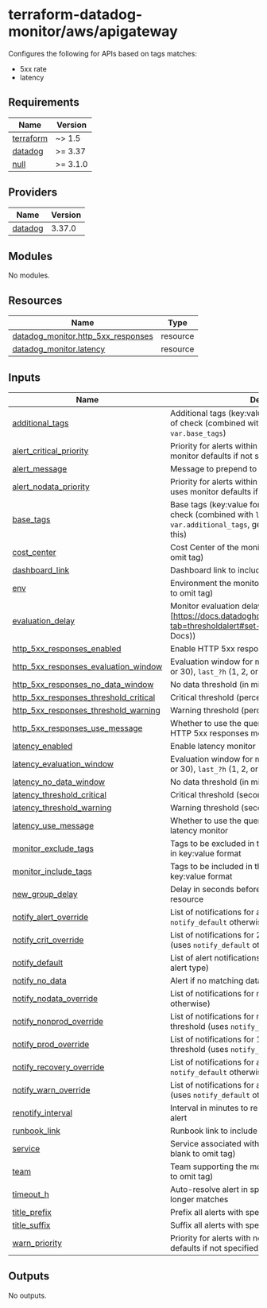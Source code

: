 # terraform-datadog-monitor/aws/apigateway

Configures the following for APIs based on tags matches:

* 5xx rate
* latency 

<!-- BEGIN_TF_DOCS -->
## Requirements

| Name | Version |
|------|---------|
| <a name="requirement_terraform"></a> [terraform](#requirement\_terraform) | ~> 1.5 |
| <a name="requirement_datadog"></a> [datadog](#requirement\_datadog) | >= 3.37 |
| <a name="requirement_null"></a> [null](#requirement\_null) | >= 3.1.0 |

## Providers

| Name | Version |
|------|---------|
| <a name="provider_datadog"></a> [datadog](#provider\_datadog) | 3.37.0 |

## Modules

No modules.

## Resources

| Name | Type |
|------|------|
| [datadog_monitor.http_5xx_responses](https://registry.terraform.io/providers/datadog/datadog/latest/docs/resources/monitor) | resource |
| [datadog_monitor.latency](https://registry.terraform.io/providers/datadog/datadog/latest/docs/resources/monitor) | resource |

## Inputs

| Name | Description | Type | Default | Required |
|------|-------------|------|---------|:--------:|
| <a name="input_additional_tags"></a> [additional\_tags](#input\_additional\_tags) | Additional tags (key:value format) to add to this type of check (combined with `local.tags` and `var.base_tags`) | `list(string)` | `[]` | no |
| <a name="input_alert_critical_priority"></a> [alert\_critical\_priority](#input\_alert\_critical\_priority) | Priority for alerts within critical threshold (P1-P5, uses monitor defaults if not specified) | `string` | `null` | no |
| <a name="input_alert_message"></a> [alert\_message](#input\_alert\_message) | Message to prepend to alert notifications | `string` | `"Alert"` | no |
| <a name="input_alert_nodata_priority"></a> [alert\_nodata\_priority](#input\_alert\_nodata\_priority) | Priority for alerts within warning threshold (P1-P5, uses monitor defaults if not specified) | `string` | `null` | no |
| <a name="input_base_tags"></a> [base\_tags](#input\_base\_tags) | Base tags (key:value format) to add to this type of check (combined with `local.tags` and `var.additional_tags`, generally you should not change this) | `list(string)` | <pre>[<br>  "resource:apigateway"<br>]</pre> | no |
| <a name="input_cost_center"></a> [cost\_center](#input\_cost\_center) | Cost Center of the monitored resource (leave blank to omit tag) | `string` | `null` | no |
| <a name="input_dashboard_link"></a> [dashboard\_link](#input\_dashboard\_link) | Dashboard link to include in message | `string` | `null` | no |
| <a name="input_env"></a> [env](#input\_env) | Environment the monitored resource is in (leave blank to omit tag) | `string` | `null` | no |
| <a name="input_evaluation_delay"></a> [evaluation\_delay](#input\_evaluation\_delay) | Monitor evaluation delay (see [https://docs.datadoghq.com/monitors/configuration/?tab=thresholdalert#set-alert-conditions](Datadog Docs)) | `number` | `900` | no |
| <a name="input_http_5xx_responses_enabled"></a> [http\_5xx\_responses\_enabled](#input\_http\_5xx\_responses\_enabled) | Enable HTTP 5xx response monitor | `bool` | `false` | no |
| <a name="input_http_5xx_responses_evaluation_window"></a> [http\_5xx\_responses\_evaluation\_window](#input\_http\_5xx\_responses\_evaluation\_window) | Evaluation window for monitor (`last_?m` (1, 5, 10, 15, or 30), `last_?h` (1, 2, or 4), or `last_1d`] | `string` | `"last_5m"` | no |
| <a name="input_http_5xx_responses_no_data_window"></a> [http\_5xx\_responses\_no\_data\_window](#input\_http\_5xx\_responses\_no\_data\_window) | No data threshold (in minutes, 0 to disable) | `number` | `10` | no |
| <a name="input_http_5xx_responses_threshold_critical"></a> [http\_5xx\_responses\_threshold\_critical](#input\_http\_5xx\_responses\_threshold\_critical) | Critical threshold (percentage, 0-100) | `number` | `0.75` | no |
| <a name="input_http_5xx_responses_threshold_warning"></a> [http\_5xx\_responses\_threshold\_warning](#input\_http\_5xx\_responses\_threshold\_warning) | Warning threshold (percentage, 0-100) | `number` | `0.25` | no |
| <a name="input_http_5xx_responses_use_message"></a> [http\_5xx\_responses\_use\_message](#input\_http\_5xx\_responses\_use\_message) | Whether to use the query alert base message for HTTP 5xx responses monitor | `bool` | `false` | no |
| <a name="input_latency_enabled"></a> [latency\_enabled](#input\_latency\_enabled) | Enable latency monitor | `bool` | `false` | no |
| <a name="input_latency_evaluation_window"></a> [latency\_evaluation\_window](#input\_latency\_evaluation\_window) | Evaluation window for monitor (`last_?m` (1, 5, 10, 15, or 30), `last_?h` (1, 2, or 4), or `last_1d`] | `string` | `"last_5m"` | no |
| <a name="input_latency_no_data_window"></a> [latency\_no\_data\_window](#input\_latency\_no\_data\_window) | No data threshold (in minutes, 0 to disable) | `number` | `10` | no |
| <a name="input_latency_threshold_critical"></a> [latency\_threshold\_critical](#input\_latency\_threshold\_critical) | Critical threshold (seconds) | `number` | `null` | no |
| <a name="input_latency_threshold_warning"></a> [latency\_threshold\_warning](#input\_latency\_threshold\_warning) | Warning threshold (seconds) | `number` | `null` | no |
| <a name="input_latency_use_message"></a> [latency\_use\_message](#input\_latency\_use\_message) | Whether to use the query alert base message for the latency monitor | `bool` | `false` | no |
| <a name="input_monitor_exclude_tags"></a> [monitor\_exclude\_tags](#input\_monitor\_exclude\_tags) | Tags to be excluded in the monitoring query. Specify in key:value format | `list(string)` | `[]` | no |
| <a name="input_monitor_include_tags"></a> [monitor\_include\_tags](#input\_monitor\_include\_tags) | Tags to be included in the monitoring query. Specify in key:value format | `list(string)` | `[]` | no |
| <a name="input_new_group_delay"></a> [new\_group\_delay](#input\_new\_group\_delay) | Delay in seconds before generating alerts for a new resource | `number` | `300` | no |
| <a name="input_notify_alert_override"></a> [notify\_alert\_override](#input\_notify\_alert\_override) | List of notifications for alerts in critical threshold (uses `notify_default` otherwise) | `list(string)` | `[]` | no |
| <a name="input_notify_crit_override"></a> [notify\_crit\_override](#input\_notify\_crit\_override) | List of notifications for 24x7 alerts in critical threshold (uses `notify_default` otherwise) | `list(string)` | `[]` | no |
| <a name="input_notify_default"></a> [notify\_default](#input\_notify\_default) | List of alert notifications (can be overridden based on alert type) | `list(string)` | n/a | yes |
| <a name="input_notify_no_data"></a> [notify\_no\_data](#input\_notify\_no\_data) | Alert if no matching data is found | `bool` | `false` | no |
| <a name="input_notify_nodata_override"></a> [notify\_nodata\_override](#input\_notify\_nodata\_override) | List of notifications for no data (uses `notify_default` otherwise) | `list(string)` | `[]` | no |
| <a name="input_notify_nonprod_override"></a> [notify\_nonprod\_override](#input\_notify\_nonprod\_override) | List of notifications for non-prod alerts in critical threshold (uses `notify_default` otherwise) | `list(string)` | `[]` | no |
| <a name="input_notify_prod_override"></a> [notify\_prod\_override](#input\_notify\_prod\_override) | List of notifications for 12x5 prod alerts in critical threshold (uses `notify_default` otherwise) | `list(string)` | `[]` | no |
| <a name="input_notify_recovery_override"></a> [notify\_recovery\_override](#input\_notify\_recovery\_override) | List of notifications for alert recovery (uses `notify_default` otherwise) | `list(string)` | `[]` | no |
| <a name="input_notify_warn_override"></a> [notify\_warn\_override](#input\_notify\_warn\_override) | List of notifications for alerts in warning threshold (uses `notify_default` otherwise) | `list(string)` | `[]` | no |
| <a name="input_renotify_interval"></a> [renotify\_interval](#input\_renotify\_interval) | Interval in minutes to re-send notifications about an alert | `number` | `60` | no |
| <a name="input_runbook_link"></a> [runbook\_link](#input\_runbook\_link) | Runbook link to include in message | `string` | `null` | no |
| <a name="input_service"></a> [service](#input\_service) | Service associated with the monitored resource (leave blank to omit tag) | `string` | `null` | no |
| <a name="input_team"></a> [team](#input\_team) | Team supporting the monitored resource (leave blank to omit tag) | `string` | `null` | no |
| <a name="input_timeout_h"></a> [timeout\_h](#input\_timeout\_h) | Auto-resolve alert in specified hours if condition no longer matches | `number` | `0` | no |
| <a name="input_title_prefix"></a> [title\_prefix](#input\_title\_prefix) | Prefix all alerts with specified value in brackets | `string` | `null` | no |
| <a name="input_title_suffix"></a> [title\_suffix](#input\_title\_suffix) | Suffix all alerts with specified value in parenthesis | `string` | `null` | no |
| <a name="input_warn_priority"></a> [warn\_priority](#input\_warn\_priority) | Priority for alerts with no data (P1-P5, uses monitor defaults if not specified) | `string` | `null` | no |

## Outputs

No outputs.
<!-- END_TF_DOCS -->
